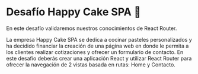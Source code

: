 # Desafío Happy Cake SPA 🍰

En este desafío validaremos nuestros conocimientos de React Router. 

La empresa Happy Cake SPA se dedica a cocinar pasteles personalizados y ha decidido
financiar la creación de una página web en donde le permita a los clientes realizar
cotizaciones y ofrecer un formulario de contacto.
En este desafío deberás crear una aplicación React y utilizar React Router para ofrecer la
navegación de 2 vistas basada en rutas: Home y Contacto.

